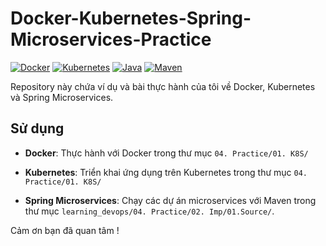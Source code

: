 # Docker-Kubernetes-Spring-Microservices-Practice

[![Docker](https://img.shields.io/badge/Docker-19.03.13-blue?logo=docker)](https://www.docker.com/)
[![Kubernetes](https://img.shields.io/badge/Kubernetes-1.21.0-green?logo=kubernetes)](https://kubernetes.io/)
[![Java](https://img.shields.io/badge/Java-11-orange?logo=java)](https://www.oracle.com/java/technologies/javase-downloads.html)
[![Maven](https://img.shields.io/badge/Maven-3.6.3-red?logo=apache-maven)](https://maven.apache.org/)

Repository này chứa ví dụ và bài thực hành của tôi về Docker, Kubernetes và Spring Microservices.

## Sử dụng

- **Docker**: Thực hành với Docker trong thư mục `04. Practice/01. K8S/`

- **Kubernetes**: Triển khai ứng dụng trên Kubernetes trong thư mục `04. Practice/01. K8S/`

- **Spring Microservices**: Chạy các dự án microservices với Maven trong thư mục `learning_devops/04. Practice/02. Imp/01.Source/`.

Cảm ơn bạn đã quan tâm !


